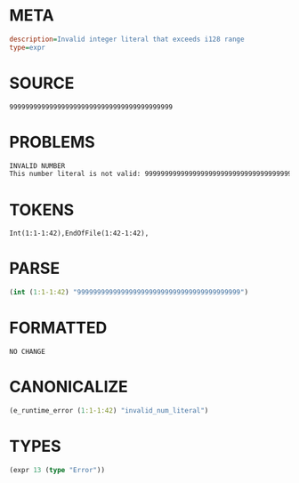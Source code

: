 # META
~~~ini
description=Invalid integer literal that exceeds i128 range
type=expr
~~~
# SOURCE
~~~roc
99999999999999999999999999999999999999999
~~~
# PROBLEMS
~~~txt
INVALID NUMBER
This number literal is not valid: 99999999999999999999999999999999999999999
~~~
# TOKENS
~~~zig
Int(1:1-1:42),EndOfFile(1:42-1:42),
~~~
# PARSE
~~~clojure
(int (1:1-1:42) "99999999999999999999999999999999999999999")
~~~
# FORMATTED
~~~roc
NO CHANGE
~~~
# CANONICALIZE
~~~clojure
(e_runtime_error (1:1-1:42) "invalid_num_literal")
~~~
# TYPES
~~~clojure
(expr 13 (type "Error"))
~~~